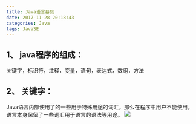 ```yaml
---
title: Java语言基础
date: 2017-11-28 20:18:43
categories: Java
tags: JavaSE
---
```

## 1、	java程序的组成：
关键字，标识符，注释，变量，语句，表达式，数组，方法
## 2、	关键字：
Java语言内部使用了的一些用于特殊用途的词汇，那么在程序中用户不能使用。语言本身保留了一些词汇用于语言的语法等用途。
![](http://ou3xxg3hg.bkt.clouddn.com/关键字.jpg)
